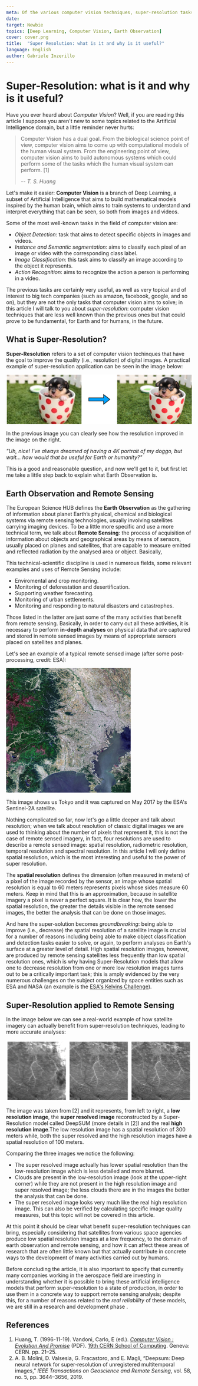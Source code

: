```yaml
---
meta: Of the various computer vision techniques, super-resolution tasks are among the least known but at the same time they could become more changing in the future.
date: 
target: Newbie 
topics: [Deep Learning, Computer Vision, Earth Observation] 
cover: cover.png 
title:  "Super Resolution: what is it and why is it useful?"
language: English
author: Gabriele Inzerillo
---
```


# Super-Resolution: what is it and why is it useful?

Have you ever heard about *Computer Vision*? Well, if you are reading this article I suppose you aren't new to some topics related to the Artificial Intelligence domain, but a little reminder never hurts:

> Computer Vision has a dual goal. From the biological science point of view, computer vision aims to come up with computational models of the human visual system. From the engineering point of view, computer vision aims to build autonomous systems which could perform some of the tasks which the human visual system can perform. [1]
>
> --<cite> T. S. Huang </cite>

Let's make it easier: **Computer Vision** is a branch of Deep Learning, a subset of Artificial Intelligence that aims to build mathematical models inspired by the human brain, which aims to train systems to understand and interpret everything that can be seen, so both from images and videos. 

Some of the most well-known tasks in the field of computer vision are:

- *Object Detection*: task that aims to detect specific objects in images and videos.
- *Instance and Semantic segmentation*: aims to classify each pixel of an image or video with the corresponding class label.
- *Image Classification*: this task aims to classify an image according to the object it represents.
- *Action Recognition*: aims to recognize the action a person is performing in a video.

The previous tasks are certainly very useful, as well as very topical and of interest to big tech companies (such as amazon, facebook, google, and so on), but they are not the only tasks that computer vision aims to solve; in this article I will talk to you about *super-resolution*: computer vision techniques that are less well known than the previous ones but that could prove to be fundamental, for Earth and for humans, in the future.

## What is Super-Resolution?

**Super-Resolution** refers to a set of computer vision techinques that have the goal to improve the quality (i.e., resolution) of digital images. A practical example of super-resolution application can be seen in the image below:

<img src="./SR_example.png" alt="Super-Resolution Application Example" style="zoom: 50%;" />

In the previous image you can clearly see how the resolution improved in the image on the right.

*"Uh, nice! I've always dreamed of having a 4K portrait of my doggo, but wait... how would that be useful for Earth or humanity?"*

This is a good and reasonable question, and now we'll get to it, but first let me take a little step back to explain what Earth Observation is.

## Earth Observation and Remote Sensing

The European Science HUB defines the **Earth Observation** as the gathering of information about planet Earth’s physical, chemical and biological systems via remote sensing technologies, usually involving satellites carrying imaging devices. To be a little more specific and use a more technical term, we talk about **Remote Sensing**: the process of acquisition of information about objects and geographical areas by means of sensors, usually placed on planes and satellites, that are capable to measure emitted and reflected radiation by the analysed area or object. Basically, 

This technical-scientific discipline is used in numerous fields, some relevant examples and uses of Remote Sensing include:

- Enviromental and crop monitoring.
- Monitoring of deforestation and desertification.
- Supporting weather forecasting.
- Monitoring of urban settlements.
- Monitoring and responding to natural disasters and catastrophes.

Those listed in the latter are just some of the many activities that benefit from remote sensing. Basically, in order to carry out all these activities, it is necessary to perform **in-depth analyses** on physical data that are captured and stored in remote sensed images by means of appropriate sensors placed on satellites and planes.

Let's see an example of a typical remote sensed image (after some post-processing, credit: ESA):

<img src="./remote_sensed_img.jpg" alt="Remote Sensed Image" style="zoom: 33%;" />

This image shows us Tokyo and it was captured on May 2017 by the ESA's  Sentinel-2A satellite. 

Nothing complicated so far, now let's go a little deeper and talk about resolution; when we talk about resolution of classic digital images we are used to thinking about the number of pixels that represent it, this is not the case of remote sensed imagery, in fact, four resolutions are used to describe a remote sensed image: spatial resolution, radiometric resolution, temporal resolution and spectral resolution.  In this article I will only define spatial resolution, which is the most interesting and useful to the power of super resolution.

The **spatial resolution** defines the dimension (often measured in meters) of a pixel of the image recorded by the sensor, an image whose spatial resolution is equal to 60 meters represents pixels whose sides measure 60 meters. Keep in mind that this is an approximation, because in satellite imagery a pixel is never a perfect square. It is clear how, the lower the spatial resolution, the greater the details visible in the remote sensed images, the better the analysis that can be done on those images.

And here the super-solution becomes *groundbreaking*: being able to improve (i.e., decrease) the spatial resolution of a satellite image is crucial for a number of reasons including being able to make object classification and detection tasks easier to solve, or again, to perform analyses on Earth's surface at a greater level of detail. High spatial resolution images, however, are produced by remote sensing satellites less frequently than low spatial resolution ones, which is why having Super-Resolution models that allow one to decrease resolution from one or more low resolution images turns out to be a critically important task; this is amply evidenced by the very numerous challenges on the subject organized by space entities such as ESA and NASA (an example is the [ESA's Kelvins Challenge](https://kelvins.esa.int/proba-v-super-resolution/)).

## Super-Resolution applied to Remote Sensing

In the image below we can see a real-world example of how satellite imagery can actually benefit from super-resolution techniques, leading to more accurate analyses:

<img src="./LR_SR_HR.png" alt="LR Image, SR Image, HR Image" style="zoom: 67%;" />

The image was taken from [2] and it represents, from left to right, a **low resolution image**, the **super resolved image** reconstructed by a Super-Resolution model called DeepSUM (more details in [2]) and the real **high resolution image**.The low resolution image has a spatial resolution of 300 meters while, both the super resolved and the high resolution images have a spatial resolution of 100 meters.

Comparing the three images we notice the following:

- The super resolved image actually has lower spatial resolution than the low-resolution image which is less detailed and more blurred.
- Clouds are present in the low-resolution image (look at the upper-right corner) while they are not present in the high resolution image and super resolved image; the less clouds there are in the images the better the analysis that can be done.
- The super resolved image looks very much like the real high resolution image. This can also be verified by calculating specific image quality measures, but this topic will not be covered in this article.

At this point it should be clear what benefit super-resolution techniques can bring, especially considering that satellites from various space agencies produce low spatial resolution images at a low frequency, to the domain of earth observation and remote sensing, and how it can affect these areas of research that are often little known but that actually contribute in concrete ways to the development of many activities carried out by humans.

Before concluding the article, it is also important to specify that currently many companies working in the aerospace field are investing in understanding whether it is possible to bring these artificial intelligence models that perform super-resolution to a state of production, in order to use them in a concrete way to support remote sensing analysis; despite this, for a number of reasons related to the *real reliability* of these models, we are still in a research and development phase .

<a name="references" />  

## References

1.  Huang, T. (1996-11-19). Vandoni, Carlo, E (ed.). [*Computer Vision : Evolution And Promise*](http://cds.cern.ch/record/400313/files/p21.pdf) (PDF). [19th CERN School of Computing](http://cds.cern.ch/record/300250). Geneva: CERN. pp. 21–25.
2. A. B. Molini, D. Valsesia, G. Fracastoro, and E. Magli, “Deepsum: Deep neural network for super-resolution of unregistered multitemporal images,” *IEEE Transactions on Geoscience and Remote Sensing*, vol. 58, no. 5, pp. 3644–3656, 2019.

